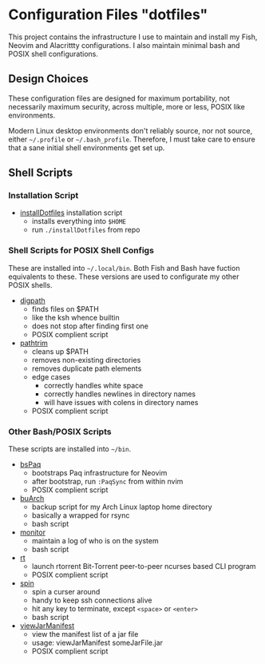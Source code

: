 # Configuration Files "dotfiles"

This project contains the infrastructure I use to
maintain and install my Fish, Neovim and Alacrittty
configurations.  I also maintain minimal bash and
POSIX shell configurations.

## Design Choices

These configuration files are designed for maximum portability,
not necessarily maximum security, across multiple, more or less,
POSIX like environments.

Modern Linux desktop environments don't reliably source, nor not
source, either `~/.profile` or `~/.bash_profile`.  Therefore, I
must take care to ensure that a sane initial shell environments
get set up.

## Shell Scripts

### Installation Script

* [installDotfiles](installDotfiles) installation script
  * installs everything into `$HOME`
  * run `./installDotfiles` from repo

### Shell Scripts for POSIX Shell Configs

These are installed into `~/.local/bin`.  Both Fish and Bash
have fuction equivalents to these.  These versions are used
to configurate my other POSIX shells.

* [digpath](bin/digpath)
  * finds files on $PATH
  * like the ksh whence builtin
  * does not stop after finding first one
  * POSIX complient script
* [pathtrim](bin/pathtrim)
  * cleans up $PATH
  * removes non-existing directories
  * removes duplicate path elements
  * edge cases
    * correctly handles white space
    * correctly handles newlines in directory names
    * will have issues with colens in directory names
  * POSIX complient script
  
### Other Bash/POSIX Scripts

These scripts are installed into `~/bin`.

* [bsPaq](bin/bsPaq)
  * bootstraps Paq infrastructure for Neovim
  * after bootstrap, run `:PaqSync` from within nvim 
  * POSIX complient script
* [buArch](bin/buArch)
  * backup script for my Arch Linux laptop home directory
  * basically a wrapped for rsync
  * bash script
* [monitor](bin/monitor)
  * maintain a log of who is on the system
  * bash script
* [rt](bin/rt)
  * launch rtorrent Bit-Torrent peer-to-peer ncurses based CLI program
  * POSIX complient script
* [spin](bin/spin)
  * spin a curser around
  * handy to keep ssh connections alive
  * hit any key to terminate, except `<space>` or `<enter>`
  * bash script
* [viewJarManifest](bin/viewJarManifest)
  * view the manifest list of a jar file
  * usage: viewJarManifest someJarFile.jar
  * POSIX complient script
